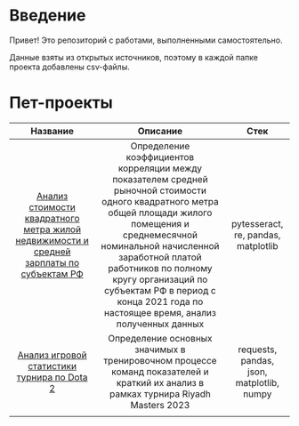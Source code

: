 # Введение
Привет! Это репозиторий с работами, выполненными самостоятельно.

Данные взяты из открытых источников, поэтому в каждой папке проекта добавлены csv-файлы.

# Пет-проекты

| Название  | Описание | Стек |
| :-: | :-: | :-: |
| [Анализ стоимости квадратного метра жилой недвижимости и средней зарплаты по субъектам РФ](https://github.com/Alexe1ch57/pet_projects/tree/main/pet_1_prices_salary) | Определение коэффициентов корреляции между показателем средней рыночной стоимости одного квадратного метра общей площади жилого помещения и среднемесячной номинальной начисленной заработной платой работников по полному кругу организаций по субъектам РФ в период с конца 2021 года по настоящее время, анализ полученных данных | pytesseract, re, pandas, matplotlib |
| [Анализ игровой статистики турнира по Dota 2](https://github.com/Alexe1ch57/pet_projects/tree/main/pet_dota2_Riyadh) | Определение основных значимых в тренировочном процессе команд показателей и краткий их анализ в рамках турнира Riyadh Masters 2023 | requests, pandas, json, matplotlib, numpy |
|  |  |   |

